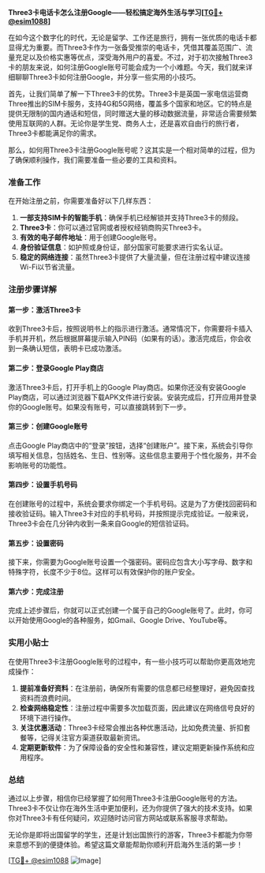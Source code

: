 **Three3卡电话卡怎么注册Google——轻松搞定海外生活与学习[[TG💪+ @esim1088](https://t.me/s/esim1088)]**

在如今这个数字化的时代，无论是留学、工作还是旅行，拥有一张优质的电话卡都显得尤为重要。而Three3卡作为一张备受推崇的电话卡，凭借其覆盖范围广、流量充足以及价格实惠等优点，深受海外用户的喜爱。不过，对于初次接触Three3卡的朋友来说，如何注册Google账号可能会成为一个小难题。今天，我们就来详细聊聊Three3卡如何注册Google，并分享一些实用的小技巧。

首先，让我们简单了解一下Three3卡的优势。Three3卡是英国一家电信运营商Three推出的SIM卡服务，支持4G和5G网络，覆盖多个国家和地区。它的特点是提供无限制的国内通话和短信，同时赠送大量的移动数据流量，非常适合需要频繁使用互联网的人群。无论你是学生党、商务人士，还是喜欢自由行的旅行者，Three3卡都能满足你的需求。

那么，如何用Three3卡注册Google账号呢？这其实是一个相对简单的过程，但为了确保顺利操作，我们需要准备一些必要的工具和资料。

### 准备工作

在开始注册之前，你需要准备好以下几样东西：

1. **一部支持SIM卡的智能手机**：确保手机已经解锁并支持Three3卡的频段。
2. **Three3卡**：你可以通过官网或者授权经销商购买Three3卡。
3. **有效的电子邮件地址**：用于创建Google账号。
4. **身份验证信息**：如护照或身份证，部分国家可能要求进行实名认证。
5. **稳定的网络连接**：虽然Three3卡提供了大量流量，但在注册过程中建议连接Wi-Fi以节省流量。

### 注册步骤详解

#### 第一步：激活Three3卡

收到Three3卡后，按照说明书上的指示进行激活。通常情况下，你需要将卡插入手机并开机，然后根据屏幕提示输入PIN码（如果有的话）。激活完成后，你会收到一条确认短信，表明卡已成功激活。

#### 第二步：登录Google Play商店

激活Three3卡后，打开手机上的Google Play商店。如果你还没有安装Google Play商店，可以通过浏览器下载APK文件进行安装。安装完成后，打开应用并登录你的Google账号。如果没有账号，可以直接跳转到下一步。

#### 第三步：创建Google账号

点击Google Play商店中的“登录”按钮，选择“创建账户”。接下来，系统会引导你填写相关信息，包括姓名、生日、性别等。这些信息主要用于个性化服务，并不会影响账号的功能性。

#### 第四步：设置手机号码

在创建账号的过程中，系统会要求你绑定一个手机号码。这是为了方便找回密码和接收验证码。输入Three3卡对应的手机号码，并按照提示完成验证。一般来说，Three3卡会在几分钟内收到一条来自Google的短信验证码。

#### 第五步：设置密码

接下来，你需要为Google账号设置一个强密码。密码应包含大小写字母、数字和特殊字符，长度不少于8位。这样可以有效保护你的账户安全。

#### 第六步：完成注册

完成上述步骤后，你就可以正式创建一个属于自己的Google账号了。此时，你可以开始使用Google的各种服务，如Gmail、Google Drive、YouTube等。

### 实用小贴士

在使用Three3卡注册Google账号的过程中，有一些小技巧可以帮助你更高效地完成操作：

1. **提前准备好资料**：在注册前，确保所有需要的信息都已经整理好，避免因查找资料而浪费时间。
2. **检查网络稳定性**：注册过程中需要多次加载页面，因此建议在网络信号良好的环境下进行操作。
3. **关注优惠活动**：Three3卡经常会推出各种优惠活动，比如免费流量、折扣套餐等，记得关注官方渠道获取最新资讯。
4. **定期更新软件**：为了保障设备的安全性和兼容性，建议定期更新操作系统和应用程序。

### 总结

通过以上步骤，相信你已经掌握了如何用Three3卡注册Google账号的方法。Three3卡不仅让你在海外生活中更加便利，还为你提供了强大的技术支持。如果你对Three3卡有任何疑问，欢迎随时访问官方网站或联系客服寻求帮助。

无论你是即将出国留学的学生，还是计划出国旅行的游客，Three3卡都能为你带来意想不到的便捷体验。希望这篇文章能帮助你顺利开启海外生活的第一步！

[[TG💪+ @esim1088](https://t.me/s/esim1088) ![Image](https://i.postimg.cc/4NQfJmqS/Snipaste-2025-05-13-00-14-12.png)]